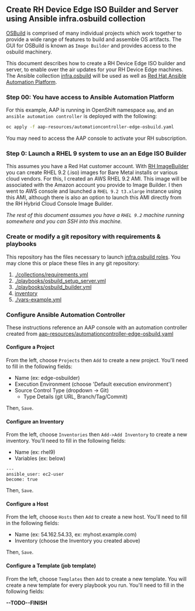 ## Create RH Device Edge ISO Builder and Server using Ansible infra.osbuild collection

[OSBuild](https://www.osbuild.org/guides/introduction.html) is comprised of many individual projects which work together
to provide a wide range of features to build and assemble OS artifacts.
The GUI for OSBuild is known as `Image Builder` and provides access to the osbuild machinery. 

This document describes how to create a RH Device Edge ISO builder and server, to enable over the air updates for your
RH Device Edge machines. The Ansible collection [infra.osbuild](https://github.com/redhat-cop/infra.osbuild) will be used as well as [Red Hat Ansible Automation Platform](https://docs.ansible.com/platform.html). 

### Step 00: You have access to Ansible Automation Platform 

For this example, AAP is running in OpenShift namespace `aap`, and an `ansible automation controller`
is deployed with the following:

```bash
oc apply -f aap-resources/automationcontroller-edge-osbuild.yaml 
```
You may need to access the AAP console to activate your RH subscription.

### Step 0: Launch a RHEL 9 system to use an an Edge ISO Builder

This assumes you have a Red Hat customer account.
With [RH ImageBuilder](https://console.redhat.com/insights/image-builder) you can create RHEL 9.2 (.iso) images for Bare Metal installs
or various cloud vendors. For this, I created an AWS RHEL 9.2 AMI. This image will be associated with the Amazon account you provide
to Image Builder. I then went to AWS console and launched a `RHEL 9.2 t3.xlarge` instance using this AMI, although there is also an
option to launch this AMI directly from the RH Hybrid Cloud Console Image Builder.

*The rest of this document assumes you have a `RHEL 9.2` machine running somewhere and you can SSH into this machine.*

### Create or modify a git repository with requirements & playbooks

This repository has the files necessary to launch [infra.osbuild roles](https://github.com/redhat-cop/infra.osbuild).
You may clone this or place these files in any git repository:

1. [./collections/requirements.yml](./collections/requirements.yml)
2. [./playbooks/osbuild_setup_server.yml](./playbooks/osbuild_setup_server.yml)
3. [./playbooks/osbuild_builder.yml](./playbooks/osbuild_builder.yml)
4. [inventory](./inventory)
5. [./vars-example.yml](./vars-example.yml)

### Configure Ansible Automation Controller

These instructions reference an AAP console with an automation controller created from
[aap-resources/automationcontroller-edge-osbuild.yaml](./aap-resources/automationcontroller-edge-osbuild.yaml)

#### Configure a Project

From the left, choose `Projects` then `Add` to create a new project. You'll need to fill in the following fields:

- Name (ex: edge-osbuilder)
- Execution Environment (choose 'Default execution environment')
- Source Control Type (dropdown -> Git)
    - Type Details (git URL, Branch/Tag/Commit)

Then, `Save`.

#### Configure an Inventory

From the left, choose `Inventories` then `Add->Add Inventory` to create a new inventory. You'll need to fill in the following fields:

- Name (ex: rhel9) 
- Variables (ex: below)

```
---
ansible_user: ec2-user
become: true
```

Then, `Save`.

#### Configure a Host

From the left, choose `Hosts` then `Add` to create a new host. You'll need to fill in the following fields:

- Name (ex: 54.162.54.33, ex: myhost.example.com)
- Inventory (choose the Inventory you created above)

Then, `Save`.

#### Configure a Template (job template)


From the left, choose `Templates` then `Add` to create a new template. You will create a new template for every playbook you run.
You'll need to fill in the following fields:

**--TODO--FINISH**


